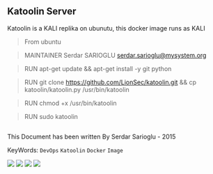 ## Katoolin Server

Katoolin is a KALI replika on ubunutu, this docker image runs as KALI

>From ubuntu

>MAINTAINER Serdar SARIOGLU <serdar.sarioglu@mysystem.org>

>RUN apt-get update && apt-get install -y git python

>RUN git clone https://github.com/LionSec/katoolin.git && cp katoolin/katoolin.py /usr/bin/katoolin

>RUN chmod +x /usr/bin/katoolin

>RUN sudo katoolin


##
This Document has been written By Serdar Sarioglu - 2015

KeyWords: `DevOps` `Katoolin` `Docker` `Image`

<a href="https://mysystem.org" title="Mysystem.org"><img src="https://img.shields.io/badge/Visit-mysite-green.svg"></a>
<a href="https://www.paypal.me/ssarioglu" title="Support project"><img src="https://img.shields.io/badge/Donate-me-red.svg"></a>
<a href="mailto:serdar.sarioglu@mysystem.org" title="Email"><img src="https://img.shields.io/badge/Email-me-blue.svg"></a>
<a href="https://www.linkedin.com/in/serdarsarioglu/" title="Linkedin"><img src="https://img.shields.io/badge/Linkedin-me-orange.svg"></a>
